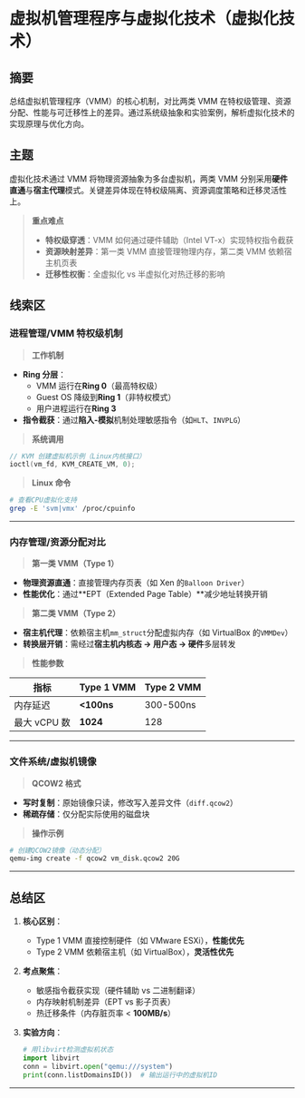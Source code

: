 # 虚拟机管理程序与虚拟化技术（虚拟化技术）

## 摘要

总结虚拟机管理程序（VMM）的核心机制，对比两类 VMM 在特权级管理、资源分配、性能与可迁移性上的差异。通过系统级抽象和实验案例，解析虚拟化技术的实现原理与优化方向。

## 主题

虚拟化技术通过 VMM 将物理资源抽象为多台虚拟机，两类 VMM 分别采用**硬件直通**与**宿主代理**模式。关键差异体现在特权级隔离、资源调度策略和迁移灵活性上。

> **重点难点**
>
> - **特权级穿透**：VMM 如何通过硬件辅助（Intel VT-x）实现特权指令截获
> - **资源映射差异**：第一类 VMM 直接管理物理内存，第二类 VMM 依赖宿主机页表
> - **迁移性权衡**：全虚拟化 vs 半虚拟化对热迁移的影响

## 线索区

### 进程管理/VMM 特权级机制

> **工作机制**

- **Ring 分层**：
  - VMM 运行在**Ring 0**（最高特权级）
  - Guest OS 降级到**Ring 1**（非特权模式）
  - 用户进程运行在**Ring 3**
- **指令截获**：通过**陷入-模拟**机制处理敏感指令（如`HLT`、`INVPLG`）

> **系统调用**

```c
// KVM 创建虚拟机示例（Linux内核接口）
ioctl(vm_fd, KVM_CREATE_VM, 0);
```

> **Linux 命令**

```bash
# 查看CPU虚拟化支持
grep -E 'svm|vmx' /proc/cpuinfo
```

---

### 内存管理/资源分配对比

> **第一类 VMM（Type 1）**

- **物理资源直通**：直接管理内存页表（如 Xen 的`Balloon Driver`）
- **性能优化**：通过**EPT（Extended Page Table）**减少地址转换开销

> **第二类 VMM（Type 2）**

- **宿主机代理**：依赖宿主机`mm_struct`分配虚拟内存（如 VirtualBox 的`VMMDev`）
- **转换层开销**：需经过**宿主机内核态 → 用户态 → 硬件**多层转发

>**性能参数**  

| 指标 | Type 1 VMM | Type 2 VMM |  
|------------|------------|------------|  
| 内存延迟 | **<100ns** | 300-500ns |  
| 最大 vCPU 数 | **1024** | 128 |

---

### 文件系统/虚拟机镜像

> **QCOW2 格式**

- **写时复制**：原始镜像只读，修改写入差异文件（`diff.qcow2`）
- **稀疏存储**：仅分配实际使用的磁盘块

> **操作示例**

```bash
# 创建QCOW2镜像（动态分配）
qemu-img create -f qcow2 vm_disk.qcow2 20G
```

---

## 总结区

1. **核心区别**：

   - Type 1 VMM 直接控制硬件（如 VMware ESXi），**性能优先**
   - Type 2 VMM 依赖宿主机（如 VirtualBox），**灵活性优先**

2. **考点聚焦**：

   - 敏感指令截获实现（硬件辅助 vs 二进制翻译）
   - 内存映射机制差异（EPT vs 影子页表）
   - 热迁移条件（内存脏页率 < **100MB/s**）

3. **实验方向**：

   ```python
   # 用libvirt检测虚拟机状态
   import libvirt
   conn = libvirt.open("qemu:///system")
   print(conn.listDomainsID())  # 输出运行中的虚拟机ID
   ```

---

